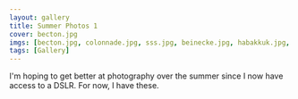 ```yaml
---
layout: gallery
title: Summer Photos 1
cover: becton.jpg
imgs: [becton.jpg, colonnade.jpg, sss.jpg, beinecke.jpg, habakkuk.jpg, northcourt.jpg]
tags: [Gallery]
---
```


I'm hoping to get better at photography over the summer since I now have access to a DSLR. For now, I have these.